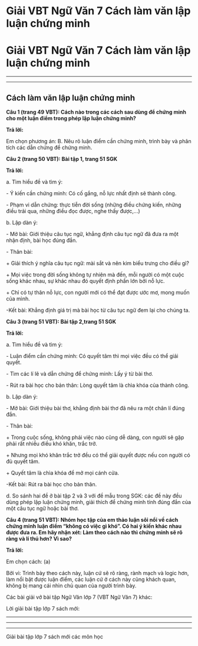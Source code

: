# Giải VBT Ngữ Văn 7 Cách làm văn lập luận chứng minh

# Giải VBT Ngữ Văn 7 Cách làm văn lập luận chứng minh

* * *

* * *

## Cách làm văn lập luận chứng minh

**Câu 1 (trang 49 VBT): Cách nào trong các cách sau dùng để chứng minh cho một luận điểm trong phép lập luận chứng minh?**

**Trả lời:**

Em chọn phương án: B. Nêu rõ luận điểm cần chứng minh, trình bày và phân tích các dẫn chứng để chứng minh. 

**Câu 2 (trang 50 VBT): Bài tập 1, trang 51 SGK**

**Trả lời:**

a. Tìm hiểu đề và tìm ý: 

\- Ý kiến cần chứng minh: Có cố gắng, nỗ lực nhất định sẽ thành công. 

\- Phạm vi dẫn chứng: thực tiễn đời sống (những điều chứng kiến, những điều trải qua, những điều đọc được, nghe thấy được,...)

b. Lập dàn ý:

\- Mở bài: Giới thiệu câu tục ngữ, khẳng định câu tục ngữ đã đưa ra một nhận định, bài học đúng đắn. 

\- Thân bài: 

\+ Giải thích ý nghĩa câu tục ngữ: mài sắt và nên kim biểu trưng cho điều gì?

\+ Mọi việc trong đời sống không tự nhiên mà đến, mỗi người có một cuộc sống khác nhau, sự khác nhau đó quyết định phần lớn bởi nỗ lực.

\+ Chỉ có tự thân nỗ lực, con người mới có thể đạt được ước mơ, mong muốn của mình. 

-Kết bài: Khẳng định giá trị mà bài học từ câu tục ngữ đem lại cho chúng ta. 

**Câu 3 (trang 51 VBT): Bài tập 2,trang 51 SGK**

**Trả lời:**

a. Tìm hiểu đề và tìm ý:

\- Luận điểm cần chứng minh: Có quyết tâm thì mọi việc đều có thể giải quyết.

\- Tìm các lí lẽ và dẫn chứng để chứng minh: Lấy ý từ bài thơ.

\- Rút ra bài học cho bản thân: Lòng quyết tâm là chìa khóa của thành công. 

b. Lập dàn ý: 

\- Mở bài: Giới thiệu bài thơ, khẳng định bài thơ đã nêu ra một chân lí đúng đắn.

\- Thân bài: 

\+ Trong cuộc sống, không phải việc nào cũng dễ dàng, con người sẽ gặp phải rất nhiều điều khó khăn, trắc trở. 

\+ Nhưng mọi khó khăn trắc trở đều có thể giải quyết được nếu con người có đủ quyết tâm. 

\+ Quyết tâm là chìa khóa để mở mọi cánh cửa. 

-Kết bài: Rút ra bài học cho bản thân.

d. So sánh hai đề ở bài tập 2 và 3 với đề mẫu trong SGK: các đề này đều dùng phép lập luận chứng minh, giải thích để chứng minh tính đúng đắn của một câu tục ngữ hoặc bài thơ. 

**Câu 4 (trang 51 VBT): Nhóm học tập của em thảo luận sôi nổi về cách chứng minh luận điểm “không có việc gì khó”. Có hai ý kiến khác nhau được đưa ra. Em hãy nhận xét: Làm theo cách nào thì chứng minh sẽ rõ ràng và lí thú hơn? Vì sao?**

**Trả lời:**

Em chọn cách: (a)

Bởi vì: Trình bày theo cách này, luận cứ sẽ rõ ràng, rành mạch và logic hơn, làm nổi bật được luận điểm, các luận cứ ở cách này cũng khách quan, không bị mang cái nhìn chủ quan của người trình bày. 

Các bài giải vở bài tập Ngữ Văn lớp 7 (VBT Ngữ Văn 7) khác:

Lời giải bài tập lớp 7 sách mới:

* * *

* * *

* * *

Giải bài tập lớp 7 sách mới các môn học
